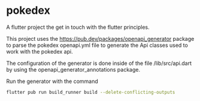 # pokedex

A flutter project the get in touch with the flutter principles.

This project uses the https://pub.dev/packages/openapi_generator package to parse the pokedex openapi.yml file to generate the Api classes used to work with the pokedex api.

The configuration of the generator is done inside of the file /lib/src/api.dart by using the openapi_generator_annotations package.

Run the generator with the command

```bash
flutter pub run build_runner build --delete-conflicting-outputs
```

